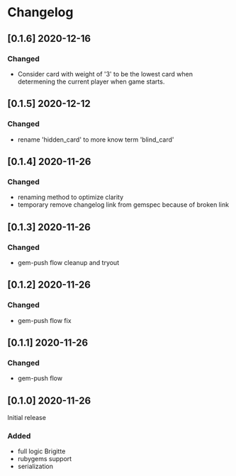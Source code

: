 # Changelog

## [0.1.6] 2020-12-16

### Changed

- Consider card with weight of '3' to be the lowest card when
  determening the current player when game starts.

## [0.1.5] 2020-12-12

### Changed

- rename 'hidden_card' to more know term 'blind_card'

## [0.1.4] 2020-11-26

 ### Changed

 - renaming method to optimize clarity
 - temporary remove changelog link from gemspec because of broken link

## [0.1.3] 2020-11-26

 ### Changed

 - gem-push flow cleanup and tryout

## [0.1.2] 2020-11-26

### Changed

- gem-push flow fix

## [0.1.1] 2020-11-26

### Changed

- gem-push flow

## [0.1.0] 2020-11-26

Initial release

### Added

- full logic Brigitte
- rubygems support
- serialization
